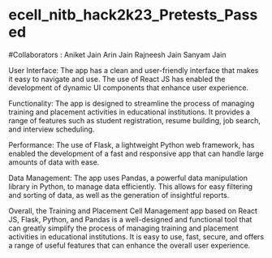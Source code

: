 # ecell_nitb_hack2k23_Pretests_Passed

#Collaborators :
Aniket Jain
Arin Jain
Rajneesh Jain
Sanyam Jain

User Interface: The app has a clean and user-friendly interface that makes it easy to navigate and use. The use of React JS has enabled the development of dynamic UI components that enhance user experience.

Functionality: The app is designed to streamline the process of managing training and placement activities in educational institutions. It provides a range of features such as student registration, resume building, job search, and interview scheduling.

Performance: The use of Flask, a lightweight Python web framework, has enabled the development of a fast and responsive app that can handle large amounts of data with ease.

Data Management: The app uses Pandas, a powerful data manipulation library in Python, to manage data efficiently. This allows for easy filtering and sorting of data, as well as the generation of insightful reports.

Overall, the Training and Placement Cell Management app based on React JS, Flask, Python, and Pandas is a well-designed and functional tool that can greatly simplify the process of managing training and placement activities in educational institutions. It is easy to use, fast, secure, and offers a range of useful features that can enhance the overall user experience.
